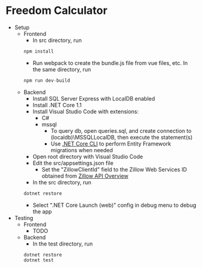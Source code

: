 # Freedom Calculator

* Setup
  * Frontend
    * In src directory, run 
    ```javascript
    npm install
    ```
    * Run webpack to create the bundle.js file from vue files, etc. In the same directory, run 
    ```javascript
    npm run dev-build
    ```
  * Backend
    * Install SQL Server Express with LocalDB enabled
    * Install .NET Core 1.1
    * Install Visual Studio Code with extensions:
      * C#
      * mssql
        * To query db, open queries.sql, and create connection to (localdb)\\MSSQLLocalDB, then execute the statement(s)
        * Use [.NET Core CLI](https://docs.microsoft.com/en-us/ef/core/miscellaneous/cli/dotnet) to perform Entity Framework migrations when needed
    * Open root directory with Visual Studio Code
    * Edit the src/appsettings.json file
      * Set the "ZillowClientId" field to the Zillow Web Services ID obtained from [Zillow API Overview](http://www.zillow.com/howto/api/APIOverview.htm)
    * In the src directory, run
    ```bat
    dotnet restore
    ```
    * Select ".NET Core Launch (web)" config in debug menu to debug the app
* Testing
    * Frontend
      * TODO
    * Backend
      * In the test directory, run
      ```bat
      dotnet restore
      dotnet test
      ```